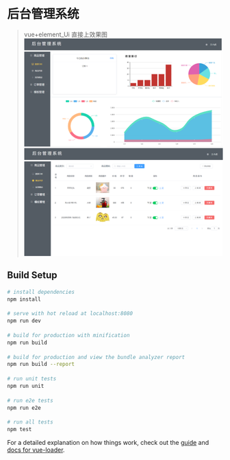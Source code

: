 # 后台管理系统

> vue+element_Ui
直接上效果图
![image](https://github.com/Thomsoning/management_back_end/blob/master/img/%E6%95%B0%E6%8D%AE%E5%88%86%E6%9E%90.PNG)
![image](https://github.com/Thomsoning/management_back_end/blob/master/img/%E5%95%86%E5%93%81%E5%88%97%E8%A1%A8.PNG)
## Build Setup

``` bash
# install dependencies
npm install

# serve with hot reload at localhost:8080
npm run dev

# build for production with minification
npm run build

# build for production and view the bundle analyzer report
npm run build --report

# run unit tests
npm run unit

# run e2e tests
npm run e2e

# run all tests
npm test
```

For a detailed explanation on how things work, check out the [guide](http://vuejs-templates.github.io/webpack/) and [docs for vue-loader](http://vuejs.github.io/vue-loader).
